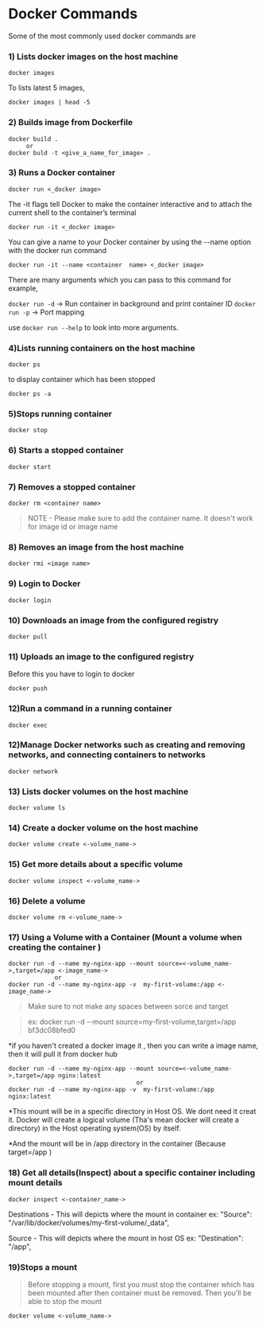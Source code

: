 # Docker Commands

Some of the most commonly used docker commands are 

### 1) Lists docker images on the host machine
```
docker images
```
To lists latest 5 images,
```
docker images | head -5
```
### 2) Builds image from Dockerfile
````
docker build .
     or
docker buld -t <give_a_name_for_image> .
````

### 3) Runs a Docker container
````
docker run <_docker image>
````
The -it flags tell Docker to make the container interactive and to attach the current shell to the container’s terminal
````
docker run -it <_docker image>
````
You can give a name to your Docker container by using the --name option with the docker run command
````
docker run -it --name <container  name> <_docker image>
````

There are many arguments which you can pass to this command for example,

`docker run -d` -> Run container in background and print container ID
`docker run -p` -> Port mapping

use `docker run --help` to look into more arguments.

### 4)Lists running containers on the host machine

````
docker ps
````
to display container which has been stopped
````
docker ps -a
````

### 5)Stops running container

````
docker stop
````



### 6) Starts a stopped container

````
docker start
````


### 7) Removes a stopped container

````
docker rm <container name>
````
> NOTE - Please make sure to add the container name. It doesn't work for image id or image name

### 8) Removes an image from the host machine
````
docker rmi <image name>
````

### 9) Login to Docker
````
docker login
````

### 10) Downloads an image from the configured registry
````
docker pull
````




### 11) Uploads an image to the configured registry  

Before this you have to login to docker
````
docker push
````

### 12)Run a command in a running container

````
docker exec
````

### 12)Manage Docker networks such as creating and removing networks, and connecting containers to networks

````
docker network
````

### 13) Lists docker volumes on the host machine
```
docker volume ls
```

### 14) Create a docker volume on the host machine
```
docker volume create <-volume_name->
```

### 15) Get more details about a specific volume
```
docker volume inspect <-volume_name->
```

### 16) Delete a volume
```
docker volume rm <-volume_name->
```

### 17) Using a Volume with a Container (Mount a volume when creating the container )
```
docker run -d --name my-nginx-app --mount source=<-volume_name->,target=/app <-image_name->
             or
docker run -d --name my-nginx-app -v  my-first-volume:/app <-image_name->
```

>Make sure to not make any spaces between sorce and target

>ex: docker run -d --mount source=my-first-volume,target=/app bf3dc08bfed0

*if you haven't created a docker image it , then you can write a image name, then it will pull it from docker hub

```
docker run -d --name my-nginx-app --mount source=<-volume_name->,target=/app nginx:latest
                                    or
docker run -d --name my-nginx-app -v  my-first-volume:/app nginx:latest
```

*This mount will be in a specific directory in Host OS. We dont need it creat it.
Docker will create a logical volume (Tha's mean docker will create a directory) 
in the Host operating system(OS) by itself.

*And the mount will be in /app directory in the container (Because  target=/app )



### 18) Get all details(Inspect) about a specific container including mount details

```
docker inspect <-container_name->
```

Destinations - This will depicts where the mount in container
ex: "Source": "/var/lib/docker/volumes/my-first-volume/_data",

Source       - This will depicts where the mount in host OS
ex:  "Destination": "/app",


### 19)Stops a mount 

>Before stopping a mount, first you must stop the container which has been mounted
>after then container must be removed. Then you'll be able to stop the mount 
````
docker volume <-volume_name->
````



